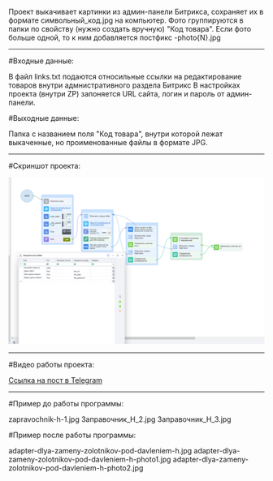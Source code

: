 Проект выкачивает картинки из админ-панели Битрикса, сохраняет их в формате символьный_код.jpg на компьютер. Фото
группируются в папки по свойству (нужно создать вручную) "Код товара". Если фото больше одной, то к ним добавляется
постфикс -photo{N}.jpg

***

#Входные данные:

В файл links.txt подаются относильные ссылки на редактирование товаров внутри адмнистративного раздела Битрикс В
настройках проекта (внутри ZP) запоняется URL сайта, логин и пароль от админ-панели.

#Выходные данные:

Папка с названием поля "Код товара", внутри которой лежат выкаченные, но проименованные файлы в формате JPG.

***

#Скриншот проекта:

![Скриншот кубиков проекта](project_preview.png)

***

#Видео работы проекта:

[Ссылка на пост в Telegram](https://t.me/c/1246599148/1436)

***

#Пример до работы программы:

zapravochnik-h-1.jpg
Заправочник_H_2.jpg
Заправочник_H_3.jpg

#Пример после работы программы:

adapter-dlya-zameny-zolotnikov-pod-davleniem-h.jpg
adapter-dlya-zameny-zolotnikov-pod-davleniem-h-photo1.jpg 
adapter-dlya-zameny-zolotnikov-pod-davleniem-h-photo2.jpg